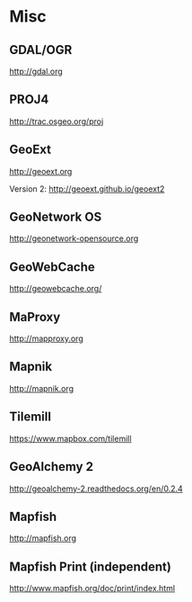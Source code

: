 Misc
=============

GDAL/OGR
-------------
http://gdal.org

PROJ4
-------------
http://trac.osgeo.org/proj

GeoExt
-------------
http://geoext.org

Version 2: http://geoext.github.io/geoext2

GeoNetwork OS
------------
http://geonetwork-opensource.org

GeoWebCache
------------
http://geowebcache.org/

MaProxy
------------
http://mapproxy.org

Mapnik
------------
http://mapnik.org

Tilemill
------------
https://www.mapbox.com/tilemill

GeoAlchemy 2
-------------
http://geoalchemy-2.readthedocs.org/en/0.2.4

Mapfish
-------------
http://mapfish.org

Mapfish Print (independent)
-------------
http://www.mapfish.org/doc/print/index.html


